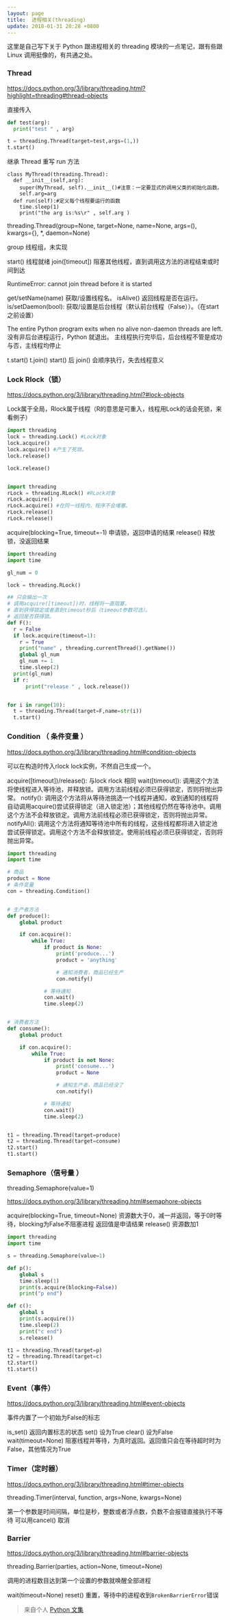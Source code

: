 ```yaml
---
layout: page
title:  进程相关(threading)
update: 2018-01-31 20:28 +0800
---
```


这里是自己写下关于 Python 跟进程相关的 threading 模块的一点笔记，跟有些跟 Linux 调用挺像的，有共通之处。

### Thread

https://docs.python.org/3/library/threading.html?highlight=threading#thread-objects

直接传入

```python
def test(arg):
  print("test " , arg)

t = threading.Thread(target=test,args=(1,))
t.start()
```
继承 Thread 重写 run 方法

```python3
class MyThread(threading.Thread):
  def __init__(self,arg):
    super(MyThread, self).__init__()#注意：一定要显式的调用父类的初始化函数。
    self.arg=arg
  def run(self):#定义每个线程要运行的函数
    time.sleep(1)
    print("the arg is:%s\r" , self.arg )

```

threading.Thread(group=None, target=None, name=None, args=(), kwargs={}, *, daemon=None)

group 线程组，未实现

start() 线程就绪
join([timeout]) 阻塞其他线程，直到调用这方法的进程结束或时间到达

RuntimeError: cannot join thread before it is started

get/setName(name) 获取/设置线程名。
isAlive() 返回线程是否在运行。
is/setDaemon(bool): 获取/设置是后台线程（默认前台线程（False））。（在start之前设置）

The entire Python program exits when no alive non-daemon threads are left.
没有非后台进程运行，Python 就退出。
主线程执行完毕后，后台线程不管是成功与否，主线程均停止

t.start()
t.join()
start() 后 join() 会顺序执行，失去线程意义

### Lock Rlock（锁）

https://docs.python.org/3/library/threading.html?#lock-objects

Lock属于全局，Rlock属于线程（R的意思是可重入，线程用Lock的话会死锁，来看例子）

```python
import threading 
lock = threading.Lock() #Lock对象 
lock.acquire() 
lock.acquire() #产生了死琐。 
lock.release() 

lock.release() 


import threading 
rLock = threading.RLock() #RLock对象 
rLock.acquire() 
rLock.acquire() #在同一线程内，程序不会堵塞。 
rLock.release() 
rLock.release() 

```

acquire(blocking=True, timeout=-1) 申请锁，返回申请的结果
release() 释放锁，没返回结果

```python
import threading
import time

gl_num = 0

lock = threading.RLock()

## 只会输出一次
# 调用acquire([timeout])时，线程将一直阻塞，
# 直到获得锁定或者直到timeout秒后（timeout参数可选）。
# 返回是否获得锁。
def F():
  r = False
  if lock.acquire(timeout=1):
    r = True
    print("name" , threading.currentThread().getName())
    global gl_num
    gl_num += 1
    time.sleep(2)
  print(gl_num)
  if r:
	  print("release " , lock.release())


for i in range(10):
  t = threading.Thread(target=F,name=str(i))
  t.start()

```

### Condition （ 条件变量 ）

https://docs.python.org/3/library/threading.html#condition-objects

可以在构造时传入rlock lock实例，不然自己生成一个。

acquire([timeout])/release(): 与lock rlock 相同
wait([timeout]): 调用这个方法将使线程进入等待池，并释放锁。调用方法前线程必须已获得锁定，否则将抛出异常。 
notify(): 调用这个方法将从等待池挑选一个线程并通知，收到通知的线程将自动调用acquire()尝试获得锁定（进入锁定池）；其他线程仍然在等待池中。调用这个方法不会释放锁定。调用方法前线程必须已获得锁定，否则将抛出异常。 
notifyAll(): 调用这个方法将通知等待池中所有的线程，这些线程都将进入锁定池尝试获得锁定。调用这个方法不会释放锁定。使用前线程必须已获得锁定，否则将抛出异常。

```python
import threading
import time

# 商品
product = None
# 条件变量
con = threading.Condition()


# 生产者方法
def produce():
    global product

    if con.acquire():
        while True:
            if product is None:
                print('produce...')
                product = 'anything'

                # 通知消费者，商品已经生产
                con.notify()

            # 等待通知
            con.wait()
            time.sleep(2)


# 消费者方法
def consume():
    global product

    if con.acquire():
        while True:
            if product is not None:
                print('consume...')
                product = None

                # 通知生产者，商品已经没了
                con.notify()

            # 等待通知
            con.wait()
            time.sleep(2)


t1 = threading.Thread(target=produce)
t2 = threading.Thread(target=consume)
t2.start()
t1.start()
```

### Semaphore（信号量 ）

threading.Semaphore(value=1)

https://docs.python.org/3/library/threading.html#semaphore-objects

acquire(blocking=True, timeout=None)
资源数大于0，减一并返回，等于0时等待，blocking为False不阻塞进程
返回值是申请结果
release()
资源数加1

```python
import threading
import time

s = threading.Semaphore(value=1)

def p():
    global s
    time.sleep(1)
    print(s.acquire(blocking=False))
    print("p end")

def c():
    global s
    print(s.acquire())
    time.sleep(2)
    print("c end")
    s.release()

t1 = threading.Thread(target=p)
t2 = threading.Thread(target=c)
t2.start()
t1.start()
```

### Event（事件）

https://docs.python.org/3/library/threading.html#event-objects

事件内置了一个初始为False的标志

is_set() 返回内置标志的状态
set() 设为True
clear() 设为False
wait(timeout=None) 阻塞线程并等待，为真时返回。返回值只会在等待超时时为False，其他情况为True

### Timer（定时器）

https://docs.python.org/3/library/threading.html#timer-objects

threading.Timer(interval, function, args=None, kwargs=None)

第一个参数是时间间隔，单位是秒，整数或者浮点数，负数不会报错直接执行不等待
可以用cancel() 取消

### Barrier

https://docs.python.org/3/library/threading.html#barrier-objects

threading.Barrier(parties, action=None, timeout=None)

调用的进程数目达到第一个设置的参数就唤醒全部进程

wait(timeout=None)
reset() 重置，等待中的进程收到``` BrokenBarrierError ```错误

> 来自个人 [ Python 文集 ](http://www.jianshu.com/nb/15212493)
